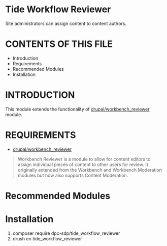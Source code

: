 # Tide Workflow Reviewer
Site administrators can assign content to content authors.

# CONTENTS OF THIS FILE
- Introduction
- Requirements
- Recommended Modules
- Installation

# INTRODUCTION
This module extends the functionality of [drupal/workbench_reviewer](https://www.drupal.org/project/workbench_reviewer) module.

# REQUIREMENTS
 - [drupal/workbench_reviewer](https://www.drupal.org/project/workbench_reviewer)

 >Workbench Reviewer is a module to allow for content editors to assign individual pieces of content to other users for review. It originally extended from the Workbench and Workbench Moderation modules but now also supports Content Moderation.

# Recommended Modules

# Installation
 1. composer require dpc-sdp/tide_workflow_reviewer
 2. drush en tide_workflow_reviewer

